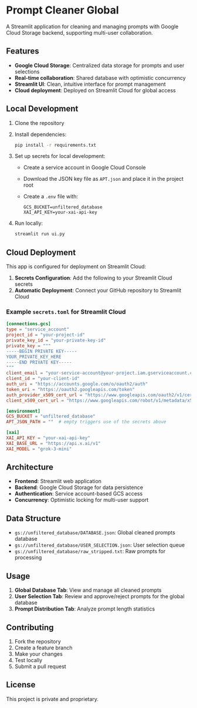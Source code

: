 # Prompt Cleaner Global

A Streamlit application for cleaning and managing prompts with Google Cloud Storage backend, supporting multi-user collaboration.

## Features

- **Google Cloud Storage**: Centralized data storage for prompts and user selections
- **Real-time collaboration**: Shared database with optimistic concurrency
- **Streamlit UI**: Clean, intuitive interface for prompt management
- **Cloud deployment**: Deployed on Streamlit Cloud for global access

## Local Development

1. Clone the repository
2. Install dependencies:
   ```bash
   pip install -r requirements.txt
   ```

3. Set up secrets for local development:
   - Create a service account in Google Cloud Console
   - Download the JSON key file as `APT.json` and place it in the project root
   - Create a `.env` file with:

     ```env
     GCS_BUCKET=unfiltered_database
     XAI_API_KEY=your-xai-api-key
     ```

4. Run locally:
   ```bash
   streamlit run ui.py
   ```

## Cloud Deployment

This app is configured for deployment on Streamlit Cloud:

1. **Secrets Configuration**: Add the following to your Streamlit Cloud secrets
2. **Automatic Deployment**: Connect your GitHub repository to Streamlit Cloud

### Example `secrets.toml` for Streamlit Cloud

```toml
[connections.gcs]
type = "service_account"
project_id = "your-project-id"
private_key_id = "your-private-key-id"
private_key = """
-----BEGIN PRIVATE KEY-----
YOUR_PRIVATE_KEY_HERE
-----END PRIVATE KEY-----
"""
client_email = "your-service-account@your-project.iam.gserviceaccount.com"
client_id = "your-client-id"
auth_uri = "https://accounts.google.com/o/oauth2/auth"
token_uri = "https://oauth2.googleapis.com/token"
auth_provider_x509_cert_url = "https://www.googleapis.com/oauth2/v1/certs"
client_x509_cert_url = "https://www.googleapis.com/robot/v1/metadata/x509/your-service-account%40your-project.iam.gserviceaccount.com"

[environment]
GCS_BUCKET = "unfiltered_database"
APT_JSON_PATH = ""  # empty triggers use of the secrets above

[xai]
XAI_API_KEY = "your-xai-api-key"
XAI_BASE_URL = "https://api.x.ai/v1"
XAI_MODEL = "grok-3-mini"
```

## Architecture

- **Frontend**: Streamlit web application
- **Backend**: Google Cloud Storage for data persistence
- **Authentication**: Service account-based GCS access
- **Concurrency**: Optimistic locking for multi-user support

## Data Structure

- `gs://unfiltered_database/DATABASE.json`: Global cleaned prompts database
- `gs://unfiltered_database/USER_SELECTION.json`: User selection queue
- `gs://unfiltered_database/raw_stripped.txt`: Raw prompts for processing

## Usage

1. **Global Database Tab**: View and manage all cleaned prompts
2. **User Selection Tab**: Review and approve/reject prompts for the global database
3. **Prompt Distribution Tab**: Analyze prompt length statistics

## Contributing

1. Fork the repository
2. Create a feature branch
3. Make your changes
4. Test locally
5. Submit a pull request

## License

This project is private and proprietary.
